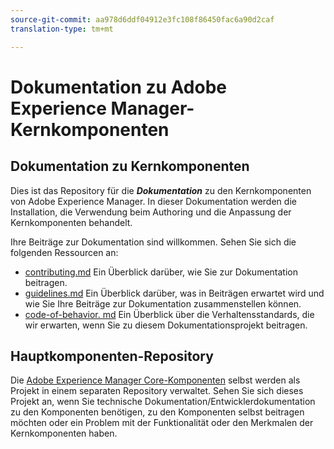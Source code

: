 ```yaml
---
source-git-commit: aa978d6ddf04912e3fc108f86450fac6a90d2caf
translation-type: tm+mt

---
```

# Dokumentation zu Adobe Experience Manager-Kernkomponenten

## Dokumentation zu Kernkomponenten

Dies ist das Repository für die ***Dokumentation*** zu den Kernkomponenten von Adobe Experience Manager. In dieser Dokumentation werden die Installation, die Verwendung beim Authoring und die Anpassung der Kernkomponenten behandelt.

Ihre Beiträge zur Dokumentation sind willkommen. Sehen Sie sich die folgenden Ressourcen an:

* [contributing.md](contributing.md) Ein Überblick darüber, wie Sie zur Dokumentation beitragen.
* [guidelines.md](guidelines.md) Ein Überblick darüber, was in Beiträgen erwartet wird und wie Sie Ihre Beiträge zur Dokumentation zusammenstellen können.
* [code-of-behavior. md](code-of-conduct.md) Ein Überblick über die Verhaltensstandards, die wir erwarten, wenn Sie zu diesem Dokumentationsprojekt beitragen.

## Hauptkomponenten-Repository

Die [Adobe Experience Manager Core-Komponenten](https://github.com/adobe/aem-core-wcm-components) selbst werden als Projekt in einem separaten Repository verwaltet. Sehen Sie sich dieses Projekt an, wenn Sie technische Dokumentation/Entwicklerdokumentation zu den Komponenten benötigen, zu den Komponenten selbst beitragen möchten oder ein Problem mit der Funktionalität oder den Merkmalen der Kernkomponenten haben.
